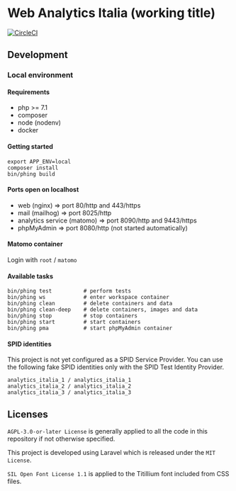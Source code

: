 # Web Analytics Italia (working title)

[![CircleCI](https://img.shields.io/circleci/project/github/teamdigitale/piwik-onboarding.svg?colorB=0066cc)](https://circleci.com/gh/teamdigitale/piwik-onboarding)

## Development

### Local environment

#### Requirements
- php >= 7.1
- composer
- node (nodenv)
- docker

#### Getting started
```
export APP_ENV=local
composer install
bin/phing build
```

#### Ports open on localhost
- web (nginx) => port 80/http and 443/https
- mail (mailhog) => port 8025/http
- analytics service (matomo) => port 8090/http and 9443/https
- phpMyAdmin => port 8080/http (not started automatically)

#### Matomo container
Login with `root` / `matomo`


#### Available tasks
```
bin/phing test          # perform tests
bin/phing ws            # enter workspace container
bin/phing clean         # delete containers and data
bin/phing clean-deep    # delete containers, images and data
bin/phing stop          # stop containers
bin/phing start         # start containers
bin/phing pma           # start phpMyAdmin container
```

#### SPID identities
This project is not yet configured as a SPID Service Provider.
You can use the following fake SPID identities only with the SPID Test Identity Provider.
```
analytics_italia_1 / analytics_italia_1
analytics_italia_2 / analytics_italia_2
analytics_italia_3 / analytics_italia_3
```

## Licenses

`AGPL-3.0-or-later License` is generally applied to all the code in this repository if not otherwise specified.

This project is developed using Laravel which is released under the `MIT License`.

`SIL Open Font License 1.1` is applied to the Titillium font included from CSS files.

